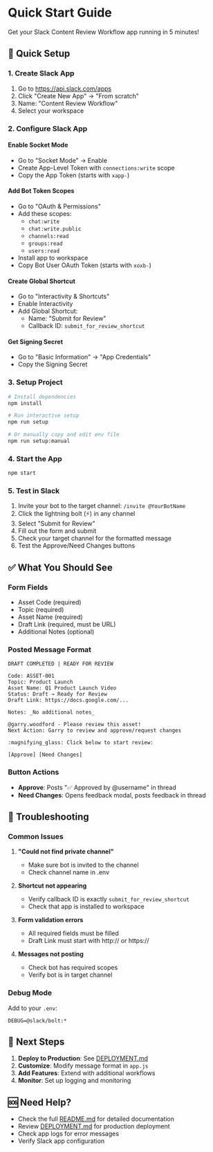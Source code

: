 # Quick Start Guide

Get your Slack Content Review Workflow app running in 5 minutes!

## 🚀 Quick Setup

### 1. Create Slack App
1. Go to https://api.slack.com/apps
2. Click "Create New App" → "From scratch"
3. Name: "Content Review Workflow"
4. Select your workspace

### 2. Configure Slack App

#### Enable Socket Mode
- Go to "Socket Mode" → Enable
- Create App-Level Token with `connections:write` scope
- Copy the App Token (starts with `xapp-`)

#### Add Bot Token Scopes
- Go to "OAuth & Permissions"
- Add these scopes:
  - `chat:write`
  - `chat:write.public`
  - `channels:read`
  - `groups:read`
  - `users:read`
- Install app to workspace
- Copy Bot User OAuth Token (starts with `xoxb-`)

#### Create Global Shortcut
- Go to "Interactivity & Shortcuts"
- Enable Interactivity
- Add Global Shortcut:
  - Name: "Submit for Review"
  - Callback ID: `submit_for_review_shortcut`

#### Get Signing Secret
- Go to "Basic Information" → "App Credentials"
- Copy the Signing Secret

### 3. Setup Project

```bash
# Install dependencies
npm install

# Run interactive setup
npm run setup

# Or manually copy and edit env file
npm run setup:manual
```

### 4. Start the App

```bash
npm start
```

### 5. Test in Slack

1. Invite your bot to the target channel: `/invite @YourBotName`
2. Click the lightning bolt (⚡️) in any channel
3. Select "Submit for Review"
4. Fill out the form and submit
5. Check your target channel for the formatted message
6. Test the Approve/Need Changes buttons

## ✅ What You Should See

### Form Fields
- Asset Code (required)
- Topic (required)
- Asset Name (required)
- Draft Link (required, must be URL)
- Additional Notes (optional)

### Posted Message Format
```
DRAFT COMPLETED | READY FOR REVIEW

Code: ASSET-001
Topic: Product Launch
Asset Name: Q1 Product Launch Video
Status: Draft → Ready for Review
Draft Link: https://docs.google.com/...

Notes: _No additional notes_

@garry.woodford - Please review this asset!
Next Action: Garry to review and approve/request changes

:magnifying_glass: Click below to start review:

[Approve] [Need Changes]
```

### Button Actions
- **Approve**: Posts "✅ Approved by @username" in thread
- **Need Changes**: Opens feedback modal, posts feedback in thread

## 🔧 Troubleshooting

### Common Issues

1. **"Could not find private channel"**
   - Make sure bot is invited to the channel
   - Check channel name in .env

2. **Shortcut not appearing**
   - Verify callback ID is exactly `submit_for_review_shortcut`
   - Check that app is installed to workspace

3. **Form validation errors**
   - All required fields must be filled
   - Draft Link must start with http:// or https://

4. **Messages not posting**
   - Check bot has required scopes
   - Verify bot is in target channel

### Debug Mode

Add to your `.env`:
```env
DEBUG=@slack/bolt:*
```

## 📱 Next Steps

1. **Deploy to Production**: See [DEPLOYMENT.md](DEPLOYMENT.md)
2. **Customize**: Modify message format in `app.js`
3. **Add Features**: Extend with additional workflows
4. **Monitor**: Set up logging and monitoring

## 🆘 Need Help?

- Check the full [README.md](README.md) for detailed documentation
- Review [DEPLOYMENT.md](DEPLOYMENT.md) for production deployment
- Check app logs for error messages
- Verify Slack app configuration
